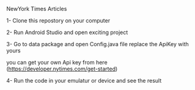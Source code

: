 NewYork Times Articles

1- Clone this repostory on your computer

2- Run Android Studio and open exciting project

3- Go to data package and open Config.java file replace the ApiKey with yours

   you can get your own Api key from here (https://developer.nytimes.com/get-started)
   
4- Run the code in your emulatur or device and see the result 
